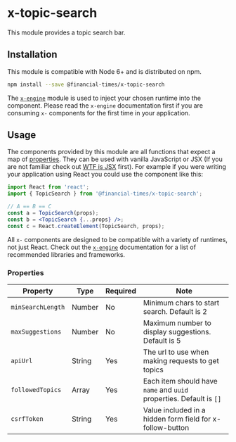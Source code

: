 # x-topic-search

This module provides a topic search bar.


## Installation

This module is compatible with Node 6+ and is distributed on npm.

```bash
npm install --save @financial-times/x-topic-search
```

The [`x-engine`][engine] module is used to inject your chosen runtime into the component. Please read the `x-engine` documentation first if you are consuming `x-` components for the first time in your application.

[engine]: https://github.com/Financial-Times/x-dash/tree/master/packages/x-engine


## Usage

The components provided by this module are all functions that expect a map of [properties](#properties). They can be used with vanilla JavaScript or JSX (If you are not familiar check out [WTF is JSX][jsx-wtf] first). For example if you were writing your application using React you could use the component like this:

```jsx
import React from 'react';
import { TopicSearch } from '@financial-times/x-topic-search';

// A == B == C
const a = TopicSearch(props);
const b = <TopicSearch {...props} />;
const c = React.createElement(TopicSearch, props);
```

All `x-` components are designed to be compatible with a variety of runtimes, not just React. Check out the [`x-engine`][engine] documentation for a list of recommended libraries and frameworks.

[jsx-wtf]: https://jasonformat.com/wtf-is-jsx/

### Properties

Property         | Type   | Required | Note
-----------------|--------|----------|------------------
`minSearchLength`| Number | No       | Minimum chars to start search. Default is 2
`maxSuggestions` | Number | No       | Maximum number to display suggestions. Default is 5
`apiUrl`         | String | Yes      | The url to use when making requests to get topics
`followedTopics` | Array  | Yes      | Each item should have `name` and `uuid` properties. Default is `[]`
`csrfToken`      | String | Yes      | Value included in a hidden form field for x-follow-button
